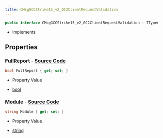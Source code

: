 ```yaml
---
title: CMsgGCCStrike15_v2_GC2ClientRequestValidation
---
```


```csharp
public interface CMsgGCCStrike15_v2_GC2ClientRequestValidation : ITypedProtobuf<CMsgGCCStrike15_v2_GC2ClientRequestValidation>, INativeHandle
```

- Implements

## Properties

### **FullReport** - [Source Code](https://github.com/swiftly-solution/swiftlys2/blob/main/managed/src/SwiftlyS2.Generated/Protobufs/Interfaces/CMsgGCCStrike15_v2_GC2ClientRequestValidation.cs#L13)

```csharp
bool FullReport { get; set; }
```

- Property Value

- [bool](https://learn.microsoft.com/dotnet/api/system.boolean)

### **Module** - [Source Code](https://github.com/swiftly-solution/swiftlys2/blob/main/managed/src/SwiftlyS2.Generated/Protobufs/Interfaces/CMsgGCCStrike15_v2_GC2ClientRequestValidation.cs#L16)

```csharp
string Module { get; set; }
```

- Property Value

- [string](https://learn.microsoft.com/dotnet/api/system.string)

